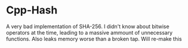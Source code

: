 # Cpp-Hash

A very bad implementation of SHA-256. I didn't know about bitwise operators at the time, leading to a massive ammount of unnecessary functions. Also leaks memory worse than a broken tap. Will re-make this
